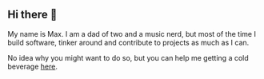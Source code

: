 ## Hi there 👋

My name is Max. I am a dad of two and a music nerd, but most of the time I build software, tinker around and contribute to projects as much as I can.

No idea why you might want to do so, but you can help me getting a cold beverage [here](https://github.com/sponsors/mzellho).
